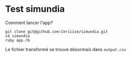 # Test simundia

Comment lancer l'app?

```shell
git clone git@github.com:Ceriiise/simundia.git
cd simundia
ruby app.rb
```

Le fichier transformé se trouve désormais dans `output.csv`
